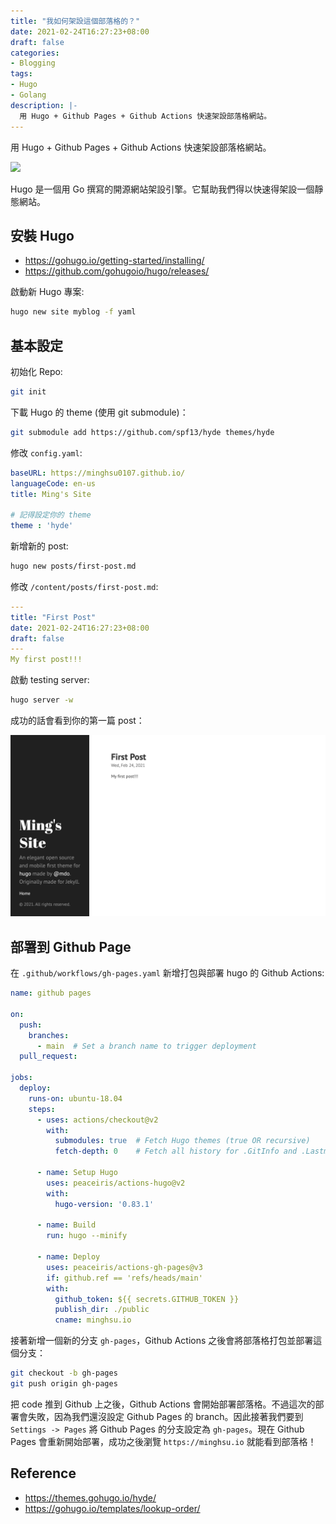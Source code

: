 ```yaml
---
title: "我如何架設這個部落格的？"
date: 2021-02-24T16:27:23+08:00
draft: false
categories:
- Blogging
tags:
- Hugo
- Golang
description: |-
  用 Hugo + Github Pages + Github Actions 快速架設部落格網站。
---
```


用 Hugo + Github Pages + Github Actions 快速架設部落格網站。

![](https://i.imgur.com/vUVbWN9.png)
<!--more-->
Hugo 是一個用 Go 撰寫的開源網站架設引擎。它幫助我們得以快速得架設一個靜態網站。
## 安裝 Hugo
- https://gohugo.io/getting-started/installing/
- https://github.com/gohugoio/hugo/releases/

啟動新 Hugo 專案:
```bash
hugo new site myblog -f yaml
```
## 基本設定
初始化 Repo:
```bash
git init
```

下載 Hugo 的 theme (使用 git submodule)：
```bash
git submodule add https://github.com/spf13/hyde themes/hyde
```

修改 `config.yaml`:
```yaml
baseURL: https://minghsu0107.github.io/
languageCode: en-us
title: Ming's Site

# 記得設定你的 theme
theme : 'hyde'
```
新增新的 post:
```bash
hugo new posts/first-post.md
```
修改 `/content/posts/first-post.md`:
```yaml
---
title: "First Post"
date: 2021-02-24T16:27:23+08:00
draft: false
---
My first post!!!
```
啟動 testing server:
```bash
hugo server -w
```

成功的話會看到你的第一篇 post：

![first-post](/static/images/first-post.png)

## 部署到 Github Page
在 `.github/workflows/gh-pages.yaml` 新增打包與部署 hugo 的 Github Actions:
```yaml
name: github pages

on:
  push:
    branches:
      - main  # Set a branch name to trigger deployment
  pull_request:

jobs:
  deploy:
    runs-on: ubuntu-18.04
    steps:
      - uses: actions/checkout@v2
        with:
          submodules: true  # Fetch Hugo themes (true OR recursive)
          fetch-depth: 0    # Fetch all history for .GitInfo and .Lastmod

      - name: Setup Hugo
        uses: peaceiris/actions-hugo@v2
        with:
          hugo-version: '0.83.1'

      - name: Build
        run: hugo --minify

      - name: Deploy
        uses: peaceiris/actions-gh-pages@v3
        if: github.ref == 'refs/heads/main'
        with:
          github_token: ${{ secrets.GITHUB_TOKEN }}
          publish_dir: ./public
          cname: minghsu.io
```
接著新增一個新的分支 `gh-pages`，Github Actions 之後會將部落格打包並部署這個分支：
```bash
git checkout -b gh-pages
git push origin gh-pages
```
把 code 推到 Github 上之後，Github Actions 會開始部署部落格。不過這次的部署會失敗，因為我們還沒設定 Github Pages 的 branch。因此接著我們要到 `Settings -> Pages` 將 Github Pages 的分支設定為 `gh-pages`。現在 Github Pages 會重新開始部署，成功之後瀏覽 `https://minghsu.io` 就能看到部落格！
## Reference
- https://themes.gohugo.io/hyde/
- https://gohugo.io/templates/lookup-order/